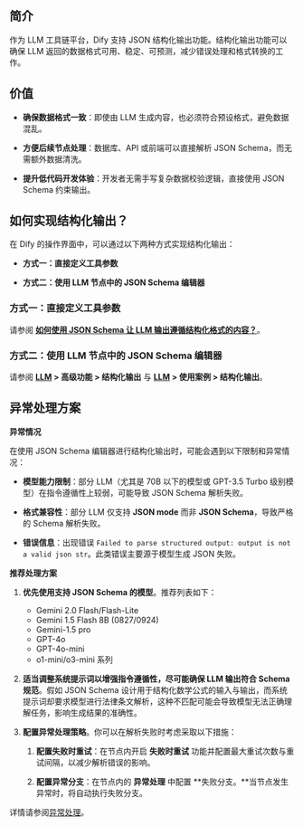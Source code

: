 ## 简介

作为 LLM 工具链平台，Dify 支持 JSON 结构化输出功能。结构化输出功能可以确保 LLM 返回的数据格式可用、稳定、可预测，减少错误处理和格式转换的工作。

## 价值

-   **确保数据格式一致**：即使由 LLM 生成内容，也必须符合预设格式，避免数据混乱。

-   **方便后续节点处理**：数据库、API 或前端可以直接解析 JSON Schema，而无需额外数据清洗。

-   **提升低代码开发体验**：开发者无需手写复杂数据校验逻辑，直接使用 JSON Schema 约束输出。

## 如何实现结构化输出？

在 Dify 的操作界面中，可以通过以下两种方式实现结构化输出：

-   **方式一：直接定义工具参数**

-   **方式二：使用 LLM 节点中的 JSON Schema 编辑器**

### 方式一：直接定义工具参数

请参阅 **[如何使用 JSON Schema 让 LLM 输出遵循结构化格式的内容？](https://docs.dify.ai/zh-hans/learn-more/extended-reading/how-to-use-json-schema-in-dify)**。

### 方式二：使用 LLM 节点中的 JSON Schema 编辑器

请参阅 **[LLM](https://docs.dify.ai/zh-hans/guides/workflow/node/llm) > 高级功能 > 结构化输出** 与 **[LLM](https://docs.dify.ai/zh-hans/guides/workflow/node/llm) > 使用案例 > 结构化输出**。

## 异常处理方案

**异常情况**

在使用 JSON Schema 编辑器进行结构化输出时，可能会遇到以下限制和异常情况：

-   **模型能力限制**：部分 LLM（尤其是 70B 以下的模型或 GPT-3.5 Turbo 级别模型）在指令遵循性上较弱，可能导致 JSON Schema 解析失败。

-   **格式兼容性**：部分 LLM 仅支持 **JSON mode** 而非 **JSON Schema**，导致严格的 Schema 解析失败。

-   **错误信息**：出现错误 `Failed to parse structured output: output is not a valid json str`。此类错误主要源于模型生成 JSON 失败。

**推荐处理方案**

1.  **优先使用支持 JSON Schema 的模型**。推荐列表如下：
    - Gemini 2.0 Flash/Flash-Lite
    - Gemini 1.5 Flash 8B (0827/0924)
    - Gemini-1.5 pro
    - GPT-4o
    - GPT-4o-mini
    - o1-mini/o3-mini 系列

2.  **适当调整系统提示词以增强指令遵循性，尽可能确保 LLM 输出符合 Schema 规范**。假如 JSON Schema 设计用于结构化数学公式的输入与输出，而系统提示词却要求模型进行法律条文解析，这种不匹配可能会导致模型无法正确理解任务，影响生成结果的准确性。

3.  **配置异常处理策略**。你可以在解析失败时考虑采取以下措施：

    1.  **配置失败时重试**：在节点内开启 **失败时重试** 功能并配置最大重试次数与重试间隔，以减少解析错误的影响。

    2.  **配置异常分支**：在节点内的 **异常处理** 中配置 **失败分支。**当节点发生异常时，将自动执行失败分支。

详情请参阅[异常处理](https://docs.dify.ai/zh-hans/guides/workflow/error-handling)。